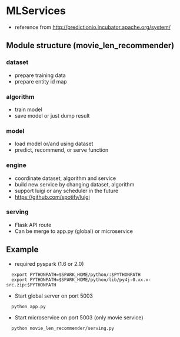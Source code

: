 # MLServices
* reference from http://predictionio.incubator.apache.org/system/

## Module structure (movie_len_recommender)
### dataset
* prepare training data
* prepare entity id map

### algorithm
* train model
* save model or just dump result

### model
* load model or/and using dataset
* predict, recommend, or serve function

### engine
* coordinate dataset, algorithm and service
* build new service by changing dataset, algorithm
* support luigi or any scheduler in the future
* https://github.com/spotify/luigi

### serving
* Flask API route
* Can be merge to app.py (global) or microservice

## Example
* required pyspark (1.6 or 2.0)
```
  export PYTHONPATH=$SPARK_HOME/python/:$PYTHONPATH
  export PYTHONPATH=$SPARK_HOME/python/lib/py4j-0.xx.x-src.zip:$PYTHONPATH
```
*  Start global server on port 5003
```
  python app.py
```
* Start microservice on port 5003 (only movie service)
```
  python movie_len_recommender/serving.py
```
